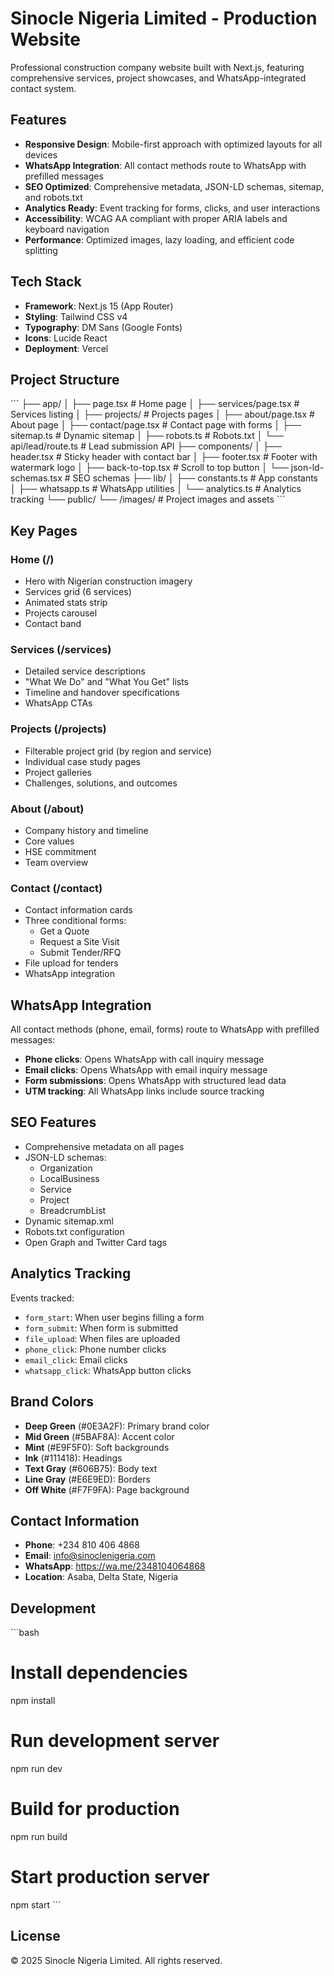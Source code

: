 # Sinocle Nigeria Limited - Production Website

Professional construction company website built with Next.js, featuring comprehensive services, project showcases, and WhatsApp-integrated contact system.

## Features

- **Responsive Design**: Mobile-first approach with optimized layouts for all devices
- **WhatsApp Integration**: All contact methods route to WhatsApp with prefilled messages
- **SEO Optimized**: Comprehensive metadata, JSON-LD schemas, sitemap, and robots.txt
- **Analytics Ready**: Event tracking for forms, clicks, and user interactions
- **Accessibility**: WCAG AA compliant with proper ARIA labels and keyboard navigation
- **Performance**: Optimized images, lazy loading, and efficient code splitting

## Tech Stack

- **Framework**: Next.js 15 (App Router)
- **Styling**: Tailwind CSS v4
- **Typography**: DM Sans (Google Fonts)
- **Icons**: Lucide React
- **Deployment**: Vercel

## Project Structure

\`\`\`
├── app/
│   ├── page.tsx              # Home page
│   ├── services/page.tsx     # Services listing
│   ├── projects/             # Projects pages
│   ├── about/page.tsx        # About page
│   ├── contact/page.tsx      # Contact page with forms
│   ├── sitemap.ts            # Dynamic sitemap
│   ├── robots.ts             # Robots.txt
│   └── api/lead/route.ts     # Lead submission API
├── components/
│   ├── header.tsx            # Sticky header with contact bar
│   ├── footer.tsx            # Footer with watermark logo
│   ├── back-to-top.tsx       # Scroll to top button
│   └── json-ld-schemas.tsx   # SEO schemas
├── lib/
│   ├── constants.ts          # App constants
│   ├── whatsapp.ts           # WhatsApp utilities
│   └── analytics.ts          # Analytics tracking
└── public/
    └── /images/               # Project images and assets
\`\`\`

## Key Pages

### Home (/)
- Hero with Nigerian construction imagery
- Services grid (6 services)
- Animated stats strip
- Projects carousel
- Contact band

### Services (/services)
- Detailed service descriptions
- "What We Do" and "What You Get" lists
- Timeline and handover specifications
- WhatsApp CTAs

### Projects (/projects)
- Filterable project grid (by region and service)
- Individual case study pages
- Project galleries
- Challenges, solutions, and outcomes

### About (/about)
- Company history and timeline
- Core values
- HSE commitment
- Team overview

### Contact (/contact)
- Contact information cards
- Three conditional forms:
  - Get a Quote
  - Request a Site Visit
  - Submit Tender/RFQ
- File upload for tenders
- WhatsApp integration

## WhatsApp Integration

All contact methods (phone, email, forms) route to WhatsApp with prefilled messages:

- **Phone clicks**: Opens WhatsApp with call inquiry message
- **Email clicks**: Opens WhatsApp with email inquiry message
- **Form submissions**: Opens WhatsApp with structured lead data
- **UTM tracking**: All WhatsApp links include source tracking

## SEO Features

- Comprehensive metadata on all pages
- JSON-LD schemas:
  - Organization
  - LocalBusiness
  - Service
  - Project
  - BreadcrumbList
- Dynamic sitemap.xml
- Robots.txt configuration
- Open Graph and Twitter Card tags

## Analytics Tracking

Events tracked:
- `form_start`: When user begins filling a form
- `form_submit`: When form is submitted
- `file_upload`: When files are uploaded
- `phone_click`: Phone number clicks
- `email_click`: Email clicks
- `whatsapp_click`: WhatsApp button clicks

## Brand Colors

- **Deep Green** (#0E3A2F): Primary brand color
- **Mid Green** (#5BAF8A): Accent color
- **Mint** (#E9F5F0): Soft backgrounds
- **Ink** (#111418): Headings
- **Text Gray** (#606B75): Body text
- **Line Gray** (#E6E9ED): Borders
- **Off White** (#F7F9FA): Page background

## Contact Information

- **Phone**: +234 810 406 4868
- **Email**: info@sinoclenigeria.com
- **WhatsApp**: https://wa.me/2348104064868
- **Location**: Asaba, Delta State, Nigeria

## Development

\`\`\`bash
# Install dependencies
npm install

# Run development server
npm run dev

# Build for production
npm run build

# Start production server
npm start
\`\`\`

## License

© 2025 Sinocle Nigeria Limited. All rights reserved.
